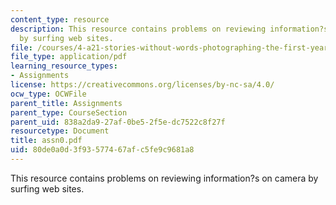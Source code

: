 ```yaml
---
content_type: resource
description: This resource contains problems on reviewing information?s on camera
  by surfing web sites.
file: /courses/4-a21-stories-without-words-photographing-the-first-year-fall-2006/80de0a0d3f93577467afc5fe9c9681a8_assn0.pdf
file_type: application/pdf
learning_resource_types:
- Assignments
license: https://creativecommons.org/licenses/by-nc-sa/4.0/
ocw_type: OCWFile
parent_title: Assignments
parent_type: CourseSection
parent_uid: 838a2da9-27af-0be5-2f5e-dc7522c8f27f
resourcetype: Document
title: assn0.pdf
uid: 80de0a0d-3f93-5774-67af-c5fe9c9681a8
---
```

This resource contains problems on reviewing information?s on camera by surfing web sites.
